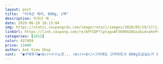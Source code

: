 ```yaml
---
layout: post 
title:  "미국산 체리, 800g, 1팩" 
description: 미국산 체 ..
date: 2020-06-29 16:13:04 
img: https://static.coupangcdn.com/image/retail/images/2020/05/19/17/1/be6c2ce7-3301-4eb5-97d5-194d31d812ee.jpg 
linkUrl: https://link.coupang.com/re/AFFSDP?lptag=AF3600438&subid=ahnPublicAsk&pageKey=1600464072&itemId=2733887706&vendorItemId=70724006006&traceid=V0-113-79743adbc54b8c88 
categories: [1012] 
color: 4374D9 
price: 13400 
author: Ask View Shop 
cont:  "●구매후기●<br/>ㄹㅇ노맛... <br/><br/>그저께도 근처마트서 800g조금넘는거 만육천얼마짜리 체리산거 혼자 다먹었는데.<br/>.<br/>요즘 체리에 푹 빠졌어요... <br/>!!<br/>담기회에... <br/><br/>더운날씨에 과일이 상할까 걱정한게 무색하게 아이스팩으로 잘 포장되어 와서 오자마자 먹어봐도 시원했어요.<br/><br/>맛있다라고 생각한건 한 6알 정도.<br/>.<br/><br/>상하거나 무른것 하나도 없고 전부 싱싱하고 달아요.<br/><br/>새콤달콤 넘 맛있어요.<br/>.<br/>새벽에 받았는데.<br/>.<br/>오후되니 하나도 안남았네요.<br/>.<br/>저혼자 다먹었습니다.<br/>.<br/>넘맛있고 색도 이쁘고 단단하고 상한것도 없었어요.<br/><br/>색깔만 봐도 진하고 윤기나는게 맛있어보였는데 역시 달고 싱싱하네요.<br/><br/>아들이 체리를 좋아해서 주문했어요.<br/><br/>아들입맛이 까다로운데 맘에 들어해요^^<br/>아무맛도 안나거나 물렁한게 80%<br/>아이고.<br/>.<br/>또 살까 했는데.<br/>.<br/>지금은 품절이네요.<br/>.<br/>ㅜㅜ<br/>체리 인터넷구매는 처음이라 걱정되었는데 아침에 주문하니 당일 4시도 안되어 왔어요.<br/><br/>품질이 믿을만하고 편해서 쭉 여기서 시켜먹어야겠어요.<br/><br/>" 
---
```

